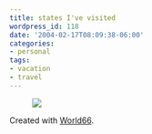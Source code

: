 ```yaml
---
title: states I've visited
wordpress_id: 118
date: '2004-02-17T08:09:38-06:00'
categories:
- personal
tags:
- vacation
- travel
---
```


<figure class="aligncenter">
  <!-- original image: http://www.world66.com/myworld66/visitedStates/statemap?visited=ALAZARCACODCFLGAKSKYLAMDMSMONVNJNMNYNCOHOKPASCTNTXUTVAWVILVTOR -->
  <img src="states-visited.gif">
</figure>

Created with [World66](http://www.world66.com/myworld66/visitedStates).
